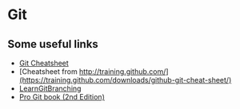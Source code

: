 # Git

## Some useful links

* [Git Cheatsheet](https://ndpsoftware.com/git-cheatsheet.html)
* [Cheatsheet from http://training.github.com/](https://training.github.com/downloads/github-git-cheat-sheet/)
* [LearnGitBranching](https://learngitbranching.js.org/)
* [Pro Git book (2nd Edition)](https://git-scm.com/book/en/v2)
